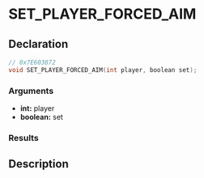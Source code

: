 # SET_PLAYER_FORCED_AIM

## Declaration
```cpp
// 0x7E603872
void SET_PLAYER_FORCED_AIM(int player, boolean set);
```

### Arguments
- **int:** player
- **boolean:** set

### Results

## Description
